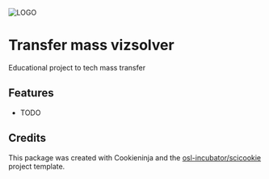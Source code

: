 ![LOGO](/images/logo.png)

# Transfer mass vizsolver

Educational project to tech mass transfer



## Features

* TODO

## Credits

This package was created with Cookieninja and the
[osl-incubator/scicookie](https://github.com/osl-incubator/scicookie)
project template.
